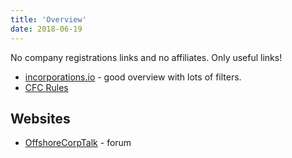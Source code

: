 ```yaml
---
title: 'Overview'
date: 2018-06-19
---
```


No company registrations links and no affiliates. Only useful links!

* [incorporations.io](http://incorporations.io/) - good overview with lots of filters.
* [CFC Rules](https://www.freedomsurfer.com/cfc/)

## Websites

* [OffshoreCorpTalk](https://www.offshorecorptalk.com/) - forum

